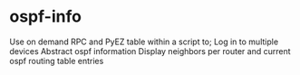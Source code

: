 # ospf-info
Use on demand RPC and PyEZ table within a script to;
Log in to multiple devices
Abstract ospf information
Display neighbors per router and current ospf routing table entries
